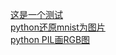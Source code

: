 [这是一个测试](k8s_install/这是一个测试.md)<br/>
[python还原mnist为图片](content/python还原mnist为图片.md)<br/>
[python PIL画RGB图](content/python-PIL画RGB图.md)